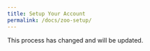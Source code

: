 ```yaml
---
title: Setup Your Account
permalink: /docs/zoo-setup/
---
```

This process has changed and will be updated.